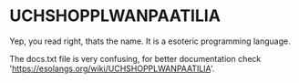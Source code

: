 # UCHSHOPPLWANPAATILIA
Yep, you read right, thats the name. It is a esoteric programming language.

The docs.txt file is very confusing, for better documentation check 'https://esolangs.org/wiki/UCHSHOPPLWANPAATILIA'.
